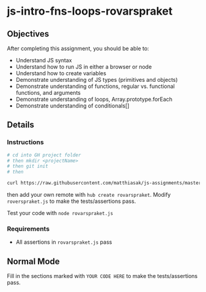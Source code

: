 # js-intro-fns-loops-rovarspraket

## Objectives

After completing this assignment, you should be able to:

* Understand JS syntax
* Understand how to run JS in either a browser or node
* Understand how to create variables
* Demonstrate understanding of JS types (primitives and objects)
* Demonstrate understanding of functions, regular vs. functional functions, and arguments
* Demonstrate understanding of loops, Array.prototype.forEach
* Demonstrate understanding of conditionals[]

## Details

### Instructions

```sh
# cd into GH project folder
# then mkdir <projectName>
# then git init
# then 

curl https://raw.githubusercontent.com/matthiasak/js-assignments/master/js-intro-fns-loops-rovarspraket/rovarspraket.js > rovarspraket.js
```

then add your own remote with `hub create rovarspraket`. Modify `roverspraket.js` to make the tests/assertions pass.

Test your code with `node rovarspraket.js`

### Requirements

* All assertions in `rovarspraket.js` pass

## Normal Mode

Fill in the sections marked with `YOUR CODE HERE` to make the tests/assertions pass.